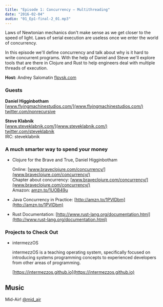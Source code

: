 ```yaml
---
title: "Episode 1: Concurrency – Multithreading"
date: "2016-02-04"
audio: "01_Ep1-final-2_01.mp3"
---
```


Laws of Newtonian mechanics don't make sense as we get closer to the speed of light. Laws of serial execution are useless once we enter the world of concurrency.

In this episode we'll define concurrency and talk about why is it hard to write concurrent programs. With the help of Daniel and Steve we'll explore tools that are there in Clojure and Rust to help engineers deal with multiple threads of execution.

**Host:** Andrey Salomatin [flpvsk.com](https://flpvsk.com)

### Guests ###

**Daniel Higginbotham**
<br />
[www.flyingmachinestudios.com/](www.flyingmachinestudios.com/)
<br />
[twitter.com/nonrecursive](https://twitter.com/nonrecursive)

**Steve Klabnik**
<br />
[www.steveklabnik.com/](www.steveklabnik.com/)
<br />
[twitter.com/steveklabnik](https://twitter.com/steveklabnik)
<br />
IRC: steveklabnik

### A much smarter way to spend your money ###

* Clojure for the Brave and True, Daniel Higginbotham

  Online:
  [www.braveclojure.com/concurrency/](www.braveclojure.com/concurrency/)
  <br />
  Chapter about concurrency:
  [www.braveclojure.com/concurrency/](www.braveclojure.com/concurrency/)
  <br />
  Amazon: [amzn.to/1UOB49u](www.amzn.to/1UOB49u)

* Java Concurrency in Practice: [http://amzn.to/1PVlDbm](http://amzn.to/1PVlDbm)

* Rust Documentation: [http://www.rust-lang.org/documentation.html](http://www.rust-lang.org/documentation.html)

### Projects to Check Out ###

* intermezzOS

  intermezzOS is a teaching operating system, specifically focused on introducing systems programming concepts to experienced developers from other areas of programming.

  [https://intermezzos.github.io](https://intermezzos.github.io)

## Music ##

Mid-Air!
[@mid_air](https://soundcloud.com/mid_air)
